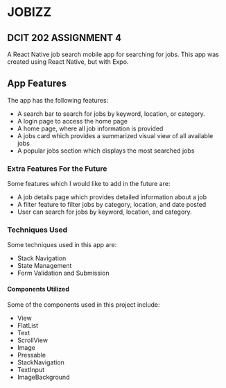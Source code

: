 # JOBIZZ

## DCIT 202 ASSIGNMENT 4

A React Native job search mobile app for searching for jobs.
This app was created using React Native, but with Expo. 

## App Features

The app has the following features:

- A search bar to search for jobs by keyword, location, or category.
- A login page to access the home page
- A home page, where all job information is provided
- A jobs card which provides a summarized visual view of all available jobs
- A popular jobs section which displays the most searched jobs

### Extra Features For the Future

Some features which I would like to add in the future are:

- A job details page which provides detailed information about a job
- A filter feature to filter jobs by category, location, and date posted
- User can search for jobs by keyword, location, and category.

### Techniques Used

Some techniques used in this app are:

- Stack Navigation
- State Management
- Form Validation and Submission

#### Components Utilized

Some of the components used in this project include:

- View
- FlatList
- Text
- ScrollView
- Image
- Pressable
- StackNavigation
- TextInput
- ImageBackground
